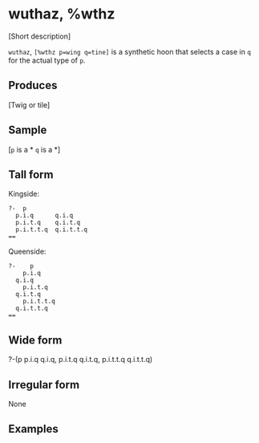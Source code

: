 wuthaz, %wthz
======================

[Short description]

`wuthaz`, `[%wthz p=wing q=tine]` is a synthetic hoon that selects a
case in `q` for the actual type of `p`.

Produces
--------

[Twig or tile]

Sample
------

[`p` is a * `q` is a *]

Tall form
---------

Kingside:

    ?-  p
      p.i.q      q.i.q
      p.i.t.q    q.i.t.q
      p.i.t.t.q  q.i.t.t.q
    ==

Queenside:

    ?-    p
        p.i.q      
      q.i.q
        p.i.t.q    
      q.i.t.q
        p.i.t.t.q  
      q.i.t.t.q
    ==

Wide form
---------

?-(p p.i.q q.i.q, p.i.t.q q.i.t.q, p.i.t.t.q q.i.t.t.q)

Irregular form
--------------

None

Examples
--------
